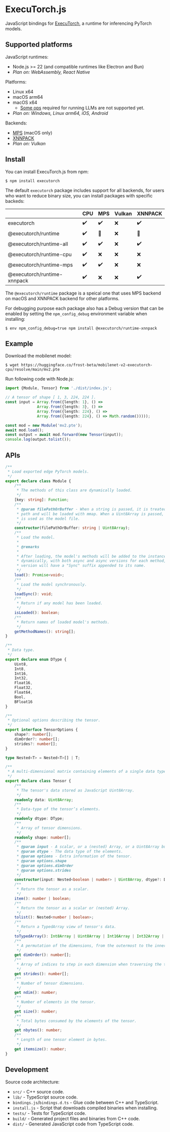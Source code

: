 # ExecuTorch.js

JavaScript bindings for [ExecuTorch](https://pytorch.org/executorch-overview),
a runtime for inferencing PyTorch models.

## Supported platforms

JavaScript runtimes:

* Node.js >= 22 (and compatible runtimes like Electron and Bun)
* <i>Plan on: WebAssembly, React Native</i>

Platforms:

* Linux x64
* macOS arm64
* macOS x64
  * [Some ops](https://github.com/pytorch/executorch/issues/6839) required
    for running LLMs are not supported yet.
* <i>Plan on: Windows, Linux arm64, iOS, Android</i>

Backends:

* [MPS](https://developer.apple.com/documentation/metalperformanceshaders) (macOS only)
* [XNNPACK](https://github.com/google/XNNPACK)
* <i>Plan on: Vulkan</i>

## Install

You can install ExecuTorch.js from npm:

```console
$ npm install executorch
```

The default `executorch` package includes support for all backends, for users
who want to reduce binary size, you can install packages with specific backeds:

|                             | CPU | MPS | Vulkan | XNNPACK |
|-----------------------------|-----|-----|--------|---------|
| executorch                  | ✔️   | ✔️   | ❌      | ✔️       |
| @executorch/runtime         | ✔️   | 🍏   | ❌      | 🐧       |
| @executorch/runtime-all     | ✔️   | ✔️   | ❌      | ✔️       |
| @executorch/runtime-cpu     | ✔️   | ❌   | ❌      | ❌       |
| @executorch/runtime-mps     | ✔️   | ✔️   | ❌      | ❌       |
| @executorch/runtime-xnnpack | ✔️   | ❌   | ❌      | ✔️       |

The `@executorch/runtime` package is a speical one that uses MPS backend on
macOS and XNNPACK backend for other platforms.

For debugging purpose each package also has a Debug version that can be enabled
by setting the `npm_config_debug` environment variable when installing:

```console
$ env npm_config_debug=true npm install @executorch/runtime-xnnpack
```

## Example

Download the mobilenet model:

```console
$ wget https://huggingface.co/frost-beta/mobilenet-v2-executorch-cpu/resolve/main/mv2.pte
```

Run following code with Node.js:

```typescript
import {Module, Tensor} from './dist/index.js';

// A tensor of shape [ 1, 3, 224, 224 ].
const input = Array.from({length: 1}, () =>
              Array.from({length: 3}, () =>
              Array.from({length: 224}, () =>
              Array.from({length: 224}, () => Math.random()))));

const mod = new Module('mv2.pte');
await mod.load();
const output = await mod.forward(new Tensor(input));
console.log(output.tolist());
```

## APIs

```typescript
/**
 * Load exported edge PyTorch models.
 */
export declare class Module {
    /**
     * The methods of this class are dynamically loaded.
     */
    [key: string]: Function;
    /**
     * @param filePathOrBuffer - When a string is passed, it is treated as file
     * path and will be loaded with mmap. When a Uint8Array is passed, its content
     * is used as the model file.
     */
    constructor(filePathOrBuffer: string | Uint8Array);
    /**
     * Load the model.
     *
     * @remarks
     *
     * After loading, the model's methods will be added to the instance
     * dynamically, with both async and async versions for each method, the sync
     * version will have a "Sync" suffix appended to its name.
     */
    load(): Promise<void>;
    /**
     * Load the model synchronously.
     */
    loadSync(): void;
    /**
     * Return if any model has been loaded.
     */
    isLoaded(): boolean;
    /**
     * Return names of loaded model's methods.
     */
    getMethodNames(): string[];
}

/**
 * Data type.
 */
export declare enum DType {
    Uint8,
    Int8,
    Int16,
    Int32,
    Float16,
    Float32,
    Float64,
    Bool,
    BFloat16
}

/**
 * Optional options describing the tensor.
 */
export interface TensorOptions {
    shape?: number[];
    dimOrder?: number[];
    strides?: number[];
}

type Nested<T> = Nested<T>[] | T;

/**
 * A multi-dimensional matrix containing elements of a single data type.
 */
export declare class Tensor {
    /**
     * The tensor's data stored as JavaScript Uint8Array.
     */
    readonly data: Uint8Array;
    /**
     * Data-type of the tensor’s elements.
     */
    readonly dtype: DType;
    /**
     * Array of tensor dimensions.
     */
    readonly shape: number[];
    /**
     * @param input - A scalar, or a (nested) Array, or a Uint8Array buffer.
     * @param dtype - The data type of the elements.
     * @param options - Extra information of the tensor.
     * @param options.shape
     * @param options.dimOrder
     * @param options.strides
     */
    constructor(input: Nested<boolean | number> | Uint8Array, dtype?: DType, { shape, dimOrder, strides }?: TensorOptions);
    /**
     * Return the tensor as a scalar.
     */
    item(): number | boolean;
    /**
     * Return the tensor as a scalar or (nested) Array.
     */
    tolist(): Nested<number | boolean>;
    /**
     * Return a TypedArray view of tensor's data.
     */
    toTypedArray(): Int8Array | Uint8Array | Int16Array | Int32Array | Float32Array | Float64Array;
    /**
     * A permutation of the dimensions, from the outermost to the innermost one.
     */
    get dimOrder(): number[];
    /**
     * Array of indices to step in each dimension when traversing the tensor.
     */
    get strides(): number[];
    /**
     * Number of tensor dimensions.
     */
    get ndim(): number;
    /**
     * Number of elements in the tensor.
     */
    get size(): number;
    /**
     * Total bytes consumed by the elements of the tensor.
     */
    get nbytes(): number;
    /**
     * Length of one tensor element in bytes.
     */
    get itemsize(): number;
}
```

## Development

Source code architecture:

* `src/` - C++ source code.
* `lib/` - TypeScript source code.
* `bindings.js`/`bindings.d.ts` - Glue code between C++ and TypeScript.
* `install.js` - Script that downloads compiled binaries when installing.
* `tests/` - Tests for TypeScript code.
* `build/` - Generated project files and binaries from C++ code.
* `dist/` - Generated JavaScript code from TypeScript code.
